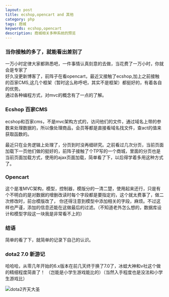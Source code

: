 ```yaml
---
layout: post
title: ecshop,opencart and 其他
category: php
tags: 商城
keywords: ecshop,opencart
description: 商城相关多种系统的预览
---  
```

### 当你接触的多了，就能看出差别了  

一万小时定律大家都熟悉吧，一件事情认真刻意的去做，当花费了一万小时，你就会是专家了  
好久没更新博客了，前阵子在看opencart，最近又接触了ecshop,加上之前接触的百家CMS,这几个框架（暂时这么称呼吧，其实不是框架）都挺好的，有着各自的优势。   
通过各种编程方式，对mvc的概念有了一点的了解。  

### Ecshop   百家CMS  

ecshop和百家cms，不是mvc架构方式的，访问他们的文件，通过域名上带的参数来处理数据的，所以像处理商品，会员等都是直接看域名找文件，查act的值来获取函数的。  

最近只在业务逻辑上处理了，分页到时没再细研究。之前看过几次分页，当前页面加载下一页他们做的挺好的，前阵子接触了个TP写的一个商城，里面的分页也是当前页面加载方式，使用的ajax页面加载，简单看了下，以后得学着多用这种方式了。  

### Opencart  
这个是准MVC架构，模型，控制器，模版分的一清二楚，使用起来还行，只是有个不明白的是对数据的增删改读时每个字段都是要指定的，这个就太费事了，做二次修改时，前台模版改了，
你还得注意到模型中添加相关的字段，麻烦。不过这样也严谨，添加的信息还能在这做最后的过滤。（不知道老外怎么想的，数据库设计和模型字段这一块我是非常看不上的）  

### 结语  

简单的看了下，就简单的记录下自己的认识。  

### dota2 7.0 新游记  

哈哈哈，从零几年开始的6.x版本在前几天终于换了7.0了，冰蛙大神和v社这个做的精细程度简直了！
（岂能是小学生游戏能比的）（当然入手程度也是没法和小学生游戏比）  


![dota2齐天大圣](http://imglf1.nosdn.127.net/img/Wk9RdWc3UUVnQWFKODdZdkc4MlpNRHBMaXovOVRFempNM3loblhDWFM0dCtKMkY3SzFkdFB3PT0.jpg?imageView&thumbnail=500x0&quality=96&stripmeta=0&type=jpg)
